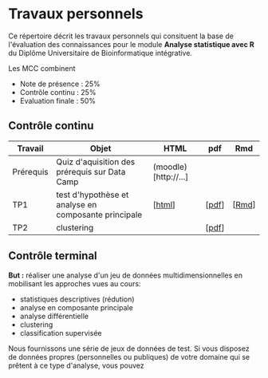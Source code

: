 # Travaux personnels


Ce répertoire décrit les travaux personnels qui consituent la base de l'évaluation des connaissances pour le module **Analyse statistique avec R** du Diplôme Universitaire de Bioinformatique intégrative. 

Les MCC combinent

- Note de présence : 25%
- Contrôle continu : 25%
- Evaluation finale : 50%

## Contrôle continu

| Travail | Objet | HTML | pdf | Rmd | 
|--------------|---------------------------------------|------|------|------|
| Prérequis | Quiz d'aquisition des prérequis sur Data Camp | (moodle)[http://...] | | |
| TP1 | test d'hypothèse et analyse en composante principale | [[html](TX1/TP_exMaison.html)] | [[pdf](TX1/TP_exMaison.pdf)] | [[Rmd](TX1/TP_exMaison.Rmd)] |
| TP2 | clustering |  | [[pdf](TX2/CR3R2.pdf)] | |


## Contrôle terminal

**But :** réaliser une analyse d'un jeu de données multidimensionnelles en mobilisant les approches vues au cours: 

- statistiques descriptives (rédution)
- analyse en composante principale
- analyse différentielle
- clustering
- classification supervisée

Nous fournissons une série de jeux de données de test. 
Si vous disposez de données propres (personnelles ou publiques) de votre domaine qui se prêtent à ce type d'analyse, vous pouvez 
